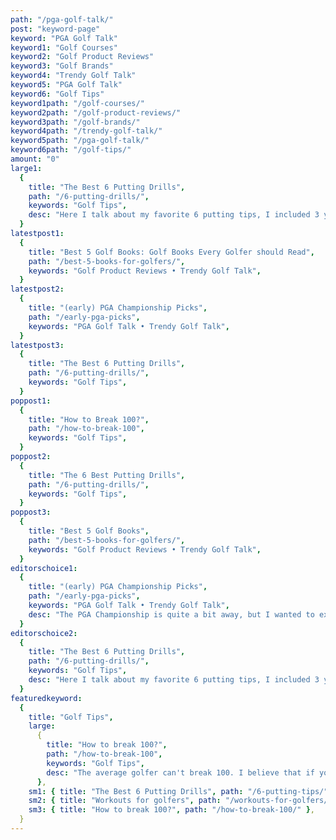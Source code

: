 ```yaml
---
path: "/pga-golf-talk/"
post: "keyword-page"
keyword: "PGA Golf Talk"
keyword1: "Golf Courses"
keyword2: "Golf Product Reviews"
keyword3: "Golf Brands"
keyword4: "Trendy Golf Talk"
keyword5: "PGA Golf Talk"
keyword6: "Golf Tips"
keyword1path: "/golf-courses/"
keyword2path: "/golf-product-reviews/"
keyword3path: "/golf-brands/"
keyword4path: "/trendy-golf-talk/"
keyword5path: "/pga-golf-talk/"
keyword6path: "/golf-tips/"
amount: "0"
large1:
  {
    title: "The Best 6 Putting Drills",
    path: "/6-putting-drills/",
    keywords: "Golf Tips",
    desc: "Here I talk about my favorite 6 putting tips, I included 3 you can do at home while quarantining and 3 you can do when you finally get to the course next! Putting is also one of the most important techniques to master in golfing.",
  }
latestpost1:
  {
    title: "Best 5 Golf Books: Golf Books Every Golfer should Read",
    path: "/best-5-books-for-golfers/",
    keywords: "Golf Product Reviews • Trendy Golf Talk",
  }
latestpost2:
  {
    title: "(early) PGA Championship Picks",
    path: "/early-pga-picks",
    keywords: "PGA Golf Talk • Trendy Golf Talk",
  }
latestpost3:
  {
    title: "The Best 6 Putting Drills",
    path: "/6-putting-drills/",
    keywords: "Golf Tips",
  }
poppost1:
  {
    title: "How to Break 100?",
    path: "/how-to-break-100",
    keywords: "Golf Tips",
  }
poppost2:
  {
    title: "The 6 Best Putting Drills",
    path: "/6-putting-drills/",
    keywords: "Golf Tips",
  }
poppost3:
  {
    title: "Best 5 Golf Books",
    path: "/best-5-books-for-golfers/",
    keywords: "Golf Product Reviews • Trendy Golf Talk",
  }
editorschoice1:
  {
    title: "(early) PGA Championship Picks",
    path: "/early-pga-picks",
    keywords: "PGA Golf Talk • Trendy Golf Talk",
    desc: "The PGA Championship is quite a bit away, but I wanted to express my excitement for the first major in a while by writing a blog post talking about my picks for golfers to win and play good in the competition.",
  }
editorschoice2:
  {
    title: "The Best 6 Putting Drills",
    path: "/6-putting-drills/",
    keywords: "Golf Tips",
    desc: "Here I talk about my favorite 6 putting tips, I included 3 you can do at home while quarantining and 3 you can do when you finally get to the course next! Putting is also one of the most important techniques to master in golfing.",
  }
featuredkeyword:
  {
    title: "Golf Tips",
    large:
      {
        title: "How to break 100?",
        path: "/how-to-break-100",
        keywords: "Golf Tips",
        desc: "The average golfer can't break 100. I believe that if you read this guide of 10 tips to breaking 100, you will be able to 100 with a bit of practice and a couple of rounds of applying these concepts",
      },
    sm1: { title: "The Best 6 Putting Drills", path: "/6-putting-tips/" },
    sm2: { title: "Workouts for golfers", path: "/workouts-for-golfers/" },
    sm3: { title: "How to break 100?", path: "/how-to-break-100/" },
  }
---
```

